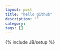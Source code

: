 ```yaml
---
layout: post
title: "hello github"
description: ""
category: 
tags: []
---
```

{% include JB/setup %}
